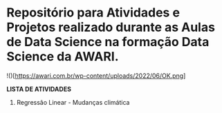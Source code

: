 # Repositório para Atividades e Projetos realizado durante as Aulas de Data Science na formação Data Science da AWARI.
!()[https://awari.com.br/wp-content/uploads/2022/06/OK.png]

**LISTA DE ATIVIDADES**

01. Regressão Linear - Mudanças climática
